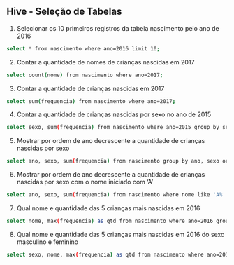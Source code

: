 ## Hive - Seleção de Tabelas

1. Selecionar os 10 primeiros registros da tabela nascimento pelo ano de 2016
```bash
select * from nascimento where ano=2016 limit 10;
```

2. Contar a quantidade de nomes de crianças nascidas em 2017
```bash
select count(nome) from nascimento where ano=2017;
```

3. Contar a quantidade de crianças nascidas em 2017
```bash
select sum(frequencia) from nascimento where ano=2017;
```

4. Contar a quantidade de crianças nascidas por sexo no ano de 2015
```bash
select sexo, sum(frequencia) from nascimento where ano=2015 group by sexo;
```

5. Mostrar por ordem de ano decrescente a quantidade de crianças nascidas por sexo
```bash
select ano, sexo, sum(frequencia) from nascimento group by ano, sexo order by ano desc;
```

6. Mostrar por ordem de ano decrescente a quantidade de crianças nascidas por sexo com o nome iniciado com ‘A’
```bash
select ano, sexo, sum(frequencia) from nascimento where nome like 'A%' group by ano, sexo order by ano desc;
```

7. Qual nome e quantidade das 5 crianças mais nascidas em 2016
```bash
select nome, max(frequencia) as qtd from nascimento where ano=2016 group by nome order by qtd desc limit 5;
```

8. Qual nome e quantidade das 5 crianças mais nascidas em 2016 do sexo masculino e feminino
```bash
select sexo, nome, max(frequencia) as qtd from nascimento where ano=2016 group by nome, sexo order by qtd desc limit 5;
```